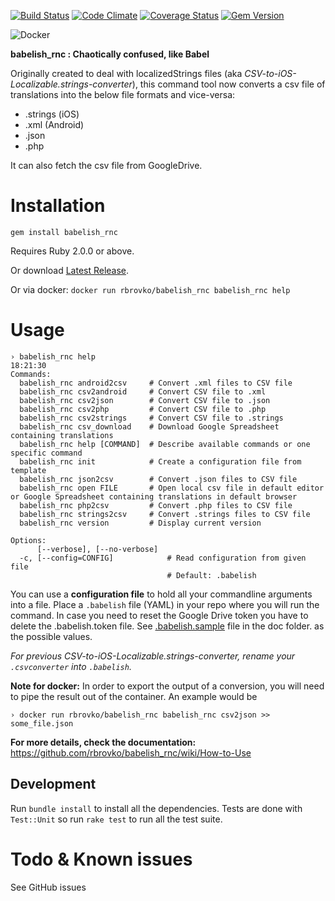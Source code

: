 [![Build Status](https://secure.travis-ci.org/rbrovko/babelish_rnc.png?branch=master)](http://travis-ci.org/rbrovko/babelish_rnc)
[![Code Climate](https://codeclimate.com/github/rbrovko/babelish_rnc.png)](https://codeclimate.com/github/rbrovko/babelish_rnc) 
[![Coverage Status](https://coveralls.io/repos/github/rbrovko/babelish_rnc/badge.svg?branch=master)](https://coveralls.io/github/rbrovko/babelish_rnc?branch=master)
[![Gem Version](https://badge.fury.io/rb/babelish_rnc.svg)](http://badge.fury.io/rb/babelish_rnc)

![Docker](http://dockeri.co/image/rbrovko/babelish_rnc)

**babelish_rnc : Chaotically confused, like Babel**

Originally created to deal with localizedStrings files (aka *CSV-to-iOS-Localizable.strings-converter*), this command tool now converts a csv file of translations into the below file formats and vice-versa:
* .strings (iOS)
* .xml (Android)
* .json
* .php

It can also fetch the csv file from GoogleDrive.

# Installation

`gem install babelish_rnc`

Requires Ruby 2.0.0 or above.

Or download [Latest Release](https://github.com/rbrovko/babelish_rnc/releases/latest).

Or via docker: `docker run rbrovko/babelish_rnc babelish_rnc help`

# Usage

```
› babelish_rnc help                                                                                                                                                          18:21:30
Commands:
  babelish_rnc android2csv     # Convert .xml files to CSV file
  babelish_rnc csv2android     # Convert CSV file to .xml
  babelish_rnc csv2json        # Convert CSV file to .json
  babelish_rnc csv2php         # Convert CSV file to .php
  babelish_rnc csv2strings     # Convert CSV file to .strings
  babelish_rnc csv_download    # Download Google Spreadsheet containing translations
  babelish_rnc help [COMMAND]  # Describe available commands or one specific command
  babelish_rnc init            # Create a configuration file from template
  babelish_rnc json2csv        # Convert .json files to CSV file
  babelish_rnc open FILE       # Open local csv file in default editor or Google Spreadsheet containing translations in default browser
  babelish_rnc php2csv         # Convert .php files to CSV file
  babelish_rnc strings2csv     # Convert .strings files to CSV file
  babelish_rnc version         # Display current version

Options:
      [--verbose], [--no-verbose]
  -c, [--config=CONFIG]            # Read configuration from given file
                                   # Default: .babelish
```

You can use a **configuration file** to hold all your commandline arguments into a file.
Place a `.babelish` file (YAML) in your repo where you will run the command. In case you need to reset the Google Drive token you have to delete the .babelish.token file.
See [.babelish.sample](.babelish.sample) file in the doc folder. as the possible values.

*For previous CSV-to-iOS-Localizable.strings-converter, rename your `.csvconverter` into `.babelish`.*

**Note for docker:** In order to export the output of a conversion, you will need to pipe the result out of the container. An example would be
```
› docker run rbrovko/babelish_rnc babelish_rnc csv2json >> some_file.json
```

**For more details, check the documentation:**
https://github.com/rbrovko/babelish_rnc/wiki/How-to-Use


## Development

Run `bundle install` to install all the dependencies. Tests are done with `Test::Unit` so run `rake test` to run all the test suite.

# Todo & Known issues

See GitHub issues
